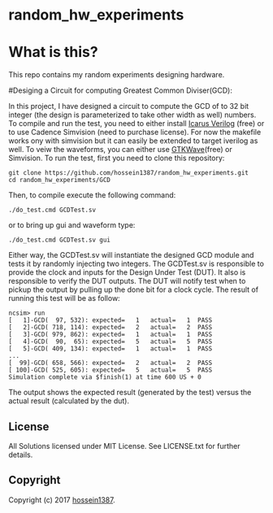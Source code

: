 # random_hw_experiments
# What is this?

This repo contains my random experiments designing hardware.


#Desiging a Circuit for computing Greatest Common Diviser(GCD):

In this project, I have designed a circuit to compute the GCD of to 32 bit integer (the design is parameterized to take other width as well) numbers. To compile and run the test, you need to either install [Icarus Verilog](http://iverilog.icarus.com/) (free) or to use Cadence Simvision (need to purchase license). For now the makefile works ony with simvision but it can easily be extended to target iverilog as well. To veiw the waveforms, you can either use [GTKWave](http://gtkwave.sourceforge.net/)(free) or Simvision. To run the test,
first you need to clone this repository:

    git clone https://github.com/hossein1387/random_hw_experiments.git
    cd random_hw_experiments/GCD

Then, to compile execute the following command:

    ./do_test.cmd GCDTest.sv

or to bring up gui and waveform type:

    ./do_test.cmd GCDTest.sv gui

Either way, the GCDTest.sv will instantiate the designed GCD module and tests it by randomly injecting two integers. The GCDTest.sv is responsible to provide the clock and inputs for the Design Under Test (DUT). It also is responsible to verify the DUT outputs. The DUT will notify test when to pickup the output by pulling up the done bit for a clock cycle. The result of running this test will be as follow:

    ncsim> run
    [   1]-GCD(  97, 532): expected=   1   actual=   1  PASS
    [   2]-GCD( 718, 114): expected=   2   actual=   2  PASS
    [   3]-GCD( 979, 862): expected=   1   actual=   1  PASS
    [   4]-GCD(  90,  65): expected=   5   actual=   5  PASS
    [   5]-GCD( 409, 134): expected=   1   actual=   1  PASS
    ...
    [  99]-GCD( 658, 566): expected=   2   actual=   2  PASS
    [ 100]-GCD( 525, 605): expected=   5   actual=   5  PASS
    Simulation complete via $finish(1) at time 600 US + 0

The output shows the expected result (generated by the test) versus the actual result (calculated by the dut).
## License

All Solutions licensed under MIT License. See LICENSE.txt for further details.


## Copyright

Copyright (c) 2017 [hossein1387](http://hossein1387.github.io/).

